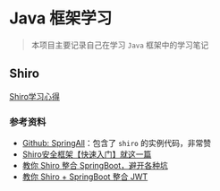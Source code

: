 # Java 框架学习
> 本项目主要记录自己在学习 `Java` 框架中的学习笔记

## Shiro

[Shiro学习心得](https://github.com/daiDai-study/Learning-Java-Framework/blob/master/LearnShiro/README.md)

### 参考资料

+ [Github: SpringAll](https://github.com/wuyouzhuguli/SpringAll)：包含了 `shiro` 的实例代码，非常赞
+ [Shiro安全框架【快速入门】就这一篇](https://zhuanlan.zhihu.com/p/54176956)
+ [教你 Shiro 整合 SpringBoot，避开各种坑](https://www.jianshu.com/p/ef0a82d471d2)
+ [教你 Shiro + SpringBoot 整合 JWT](https://www.jianshu.com/p/3c51832f1051)

